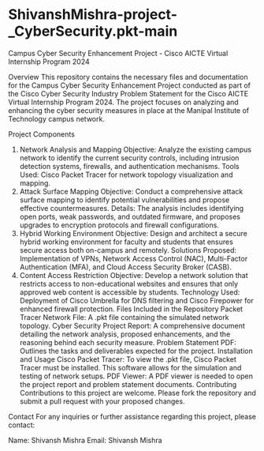 # ShivanshMishra-project-_CyberSecurity.pkt-main
Campus Cyber Security Enhancement Project - Cisco AICTE Virtual Internship Program 2024

Overview
This repository contains the necessary files and documentation for the Campus Cyber Security Enhancement Project conducted as part of the Cisco Cyber Security Industry Problem Statement for the Cisco AICTE Virtual Internship Program 2024. The project focuses on analyzing and enhancing the cyber security measures in place at the Manipal Institute of Technology campus network.

Project Components
1. Network Analysis and Mapping
Objective: Analyze the existing campus network to identify the current security controls, including intrusion detection systems, firewalls, and authentication mechanisms.
Tools Used: Cisco Packet Tracer for network topology visualization and mapping.
2. Attack Surface Mapping
Objective: Conduct a comprehensive attack surface mapping to identify potential vulnerabilities and propose effective countermeasures.
Details: The analysis includes identifying open ports, weak passwords, and outdated firmware, and proposes upgrades to encryption protocols and firewall configurations.
3. Hybrid Working Environment
Objective: Design and architect a secure hybrid working environment for faculty and students that ensures secure access both on-campus and remotely.
Solutions Proposed: Implementation of VPNs, Network Access Control (NAC), Multi-Factor Authentication (MFA), and Cloud Access Security Broker (CASB).
4. Content Access Restriction
Objective: Develop a network solution that restricts access to non-educational websites and ensures that only approved web content is accessible by students.
Technology Used: Deployment of Cisco Umbrella for DNS filtering and Cisco Firepower for enhanced firewall protection.
Files Included in the Repository
Packet Tracer Network File: A .pkt file containing the simulated network topology.
Cyber Security Project Report: A comprehensive document detailing the network analysis, proposed enhancements, and the reasoning behind each security measure.
Problem Statement PDF: Outlines the tasks and deliverables expected for the project.
Installation and Usage
Cisco Packet Tracer: To view the .pkt file, Cisco Packet Tracer must be installed. This software allows for the simulation and testing of network setups.
PDF Viewer: A PDF viewer is needed to open the project report and problem statement documents.
Contributing
Contributions to this project are welcome. Please fork the repository and submit a pull request with your proposed changes.

Contact
For any inquiries or further assistance regarding this project, please contact:

Name: Shivansh Mishra
Email: Shivansh Mishra
